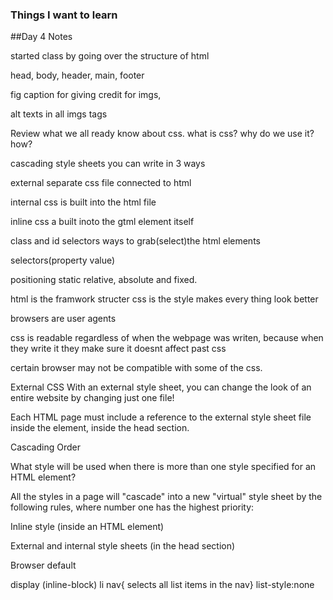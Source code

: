 ### Things I want to learn

##Day 4 Notes

started class by going over the structure of html

head, body, header, main, footer

fig caption for giving credit for imgs,

alt texts in all imgs tags

Review what we all ready know about css.
what is css? why do we use it? how?

cascading style sheets
you can write in 3 ways

external   separate css file connected to html

internal    css is built into the  html file

inline     css a built inoto the gtml element itself

class and id selectors  ways to grab(select)the html elements

selectors(property value)

positioning static relative, absolute and fixed.

html is the framwork structer
css is the style makes every thing look better

browsers are user agents 

css is readable regardless of when the webpage was writen, because when they write it they make sure it doesnt affect past css

certain browser may not be compatible with some of the css.

External CSS
With an external style sheet, you can change the look of an entire website by changing just one file!

Each HTML page must include a reference to the external style sheet file inside the <link> element, inside the head section.

Cascading Order

What style will be used when there is more than one style specified for an HTML element?

All the styles in a page will "cascade" into a new "virtual" style sheet by the following rules, where number one has the highest priority:

Inline style (inside an HTML element)

External and internal style sheets (in the head section)

Browser default

display (inline-block) li nav{ selects all list items in the nav}
list-style:none
